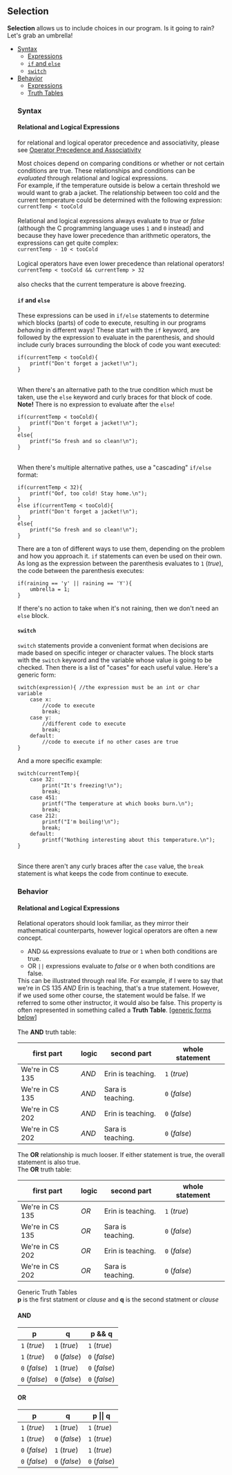 <h2>Selection</h2>
<p><strong>Selection</strong> allows us to include choices in our program. Is it going to rain? Let's grab an umbrella!</p>
<ul>
    <li><a href="#syntax">Syntax</a>
    <ul>
        <li><a href="#expressions">Expressions</a></li>
        <li><a href="#if_else"><code>if</code> and <code>else</code></a></li>
        <li><a href="#switch"><code>switch</code></a></li>
    </ul></li>
    <li><a href="#behavior">Behavior</a>
    <ul>
        <li><a href="#expression_behavior">Expressions</a></li>
        <li><a href="#truth">Truth Tables</a></li>
</ul>
<h3><a name="syntax">Syntax</a></h3>
<h4><a name="expressions">Relational and Logical Expressions</a></h4>
<p>for relational and logical operator precedence and associativity, please see <a href="https://erinkeith.github.io/135/quick_guides/operators">Operator Precedence and Associativity</a></p>
<p>Most choices depend on comparing conditions or whether or not certain conditions are true. These relationships and conditions can be <em>evaluated</em> through relational and logical expressions.<br>
For example, if the temperature outside is below a certain threshold we would want to grab a jacket. The relationship between too cold and the current temperature could be determined with the following expression:<br>
<code>currentTemp < tooCold</code><br><br>
Relational and logical expressions always evaluate to <em>true</em> or <em>false</em> (although the C programming language uses <code>1</code> and <code>0</code> instead) and because they have lower precedence than arithmetic operators, the expressions can get quite complex:<br>
<code>currentTemp - 10 < tooCold</code><br><br>
Logical operators have even lower precedence than relational operators!<br>
<code>currentTemp < tooCold && currentTemp > 32</code><br><br>
also checks that the current temperature is above freezing.
</p>
<h4><a name="if_else"><code>if</code> and <code>else</code></a></h4>
<p>These expressions can be used in <code>if/else</code> statements to determine which blocks (parts) of code to execute, resulting in our programs <em>behaving</em> in different ways! These start with the <code>if</code> keyword, are followed by the expression to evaluate in the parenthesis, and should include curly braces surrounding the block of code you want executed:<br>
<pre><code>if(currentTemp < tooCold){
    printf("Don't forget a jacket!\n");
}</code></pre>

<br>When there's an alternative path to the true condition which must be taken, use the <code>else</code> keyword and curly braces for that block of code. <strong>Note!</strong> There is no expression to evaluate after the <code>else</code>!<br>
<pre><code>if(currentTemp < tooCold){
    printf("Don't forget a jacket!\n");
}
else{
    printf("So fresh and so clean!\n");
}</code></pre>

<br>When there's multiple alternative pathes, use a "cascading" <code>if/else</code> format:<br>
<pre><code>if(currentTemp < 32){
    printf("Oof, too cold! Stay home.\n");
}
else if(currentTemp < tooCold){
    printf("Don't forget a jacket!\n");
}
else{
    printf("So fresh and so clean!\n");
}</code></pre>
</p>
<p>There are a ton of different ways to use them, depending on the problem and how you approach it. <code>if</code> statements can even be used on their own. As long as the expression between the parenthesis evaluates to <code>1</code> (<em>true</em>), the code between the parenthesis executes:
<pre><code>if(raining == 'y' || raining == 'Y'){
    umbrella = 1;
}</code></pre>
If there's no action to take when it's not raining, then we don't need an <code>else</code> block.<br>
</p>
<h4><a name="switch"><code>switch</code></a></h4>
<p><code>switch</code> statements provide a convenient format when decisions are made based on specific integer or character values. The block starts with the <code>switch</code> keyword and the variable whose value is going to be checked. Then there is a list of "cases" for each useful value. Here's a generic form:<br>
<pre><code>switch(expression){ //the expression must be an int or char variable
    case x:
        //code to execute
        break;
    case y:
        //different code to execute
        break;
    default:
        //code to execute if no other cases are true
}</code></pre>

And a more specific example:<br>
<pre><code>switch(currentTemp){
    case 32:
        print("It's freezing!\n");
        break;
    case 451:
        printf("The temperature at which books burn.\n");
        break;
    case 212:
        printf("I'm boiling!\n");
        break;
    default:
        printf("Nothing interesting about this temperature.\n");
}</code></pre>

<br>Since there aren't any curly braces after the <code>case</code> value, the <code>break</code> statement is what keeps the code from continue to execute.<br>
</p>
<h3><a name="behavior">Behavior</a></h3>
<h4><a name="expression_behavior">Relational and Logical Expressions</a></h4>
<p>Relational operators should look familiar, as they mirror their mathematical counterparts, however logical operators are often a new concept.
<ul>
    <li>AND <code>&&</code> expressions evaluate to <em>true</em> or <code>1</code> when both conditions are true.</li>
    <li>OR <code>||</code> expressions evaluate to <em>false</em> or <code>0</code> when both conditions are false.</li>
</ul>
This can be illustrated through real life. For example, if I were to say that we're in CS 135 <em>AND</em> Erin is teaching, that's a true statement. However, if we used some other course, the statement would be false. If we referred to some other instructor, it would also be false. This property is often represented in something called a <strong>Truth Table</strong>. [<a href="#truth">generic forms below</a>]<br><br>
The <strong>AND</strong> truth table:
<table>
<thead>
<tr>
<th>first part</th>
<th>logic</th>
<th>second part</th>
<th>whole statement</th>
</tr>
</thead>
<tbody>
<tr><td>We're in CS 135</td><td><em>AND</em></td><td>Erin is teaching.</td><td><code>1</code> (<em>true</em>)</td></tr>
<tr><td>We're in CS 135</td><td><em>AND</em></td><td>Sara is teaching.</td><td><code>0</code> (<em>false</em>)</td></tr>
<tr><td>We're in CS 202</td><td><em>AND</em></td><td>Erin is teaching.</td><td><code>0</code> (<em>false</em>)</td></tr>
<tr><td>We're in CS 202</td><td><em>AND</em></td><td>Sara is teaching.</td><td><code>0</code> (<em>false</em>)</td></tr>
</tbody>
</table>
The <strong>OR</strong> relationship is much looser. If either statement is true, the overall statement is also true.<br>
The <strong>OR</strong> truth table:
<table>
<thead>
<tr>
<th>first part</th>
<th>logic</th>
<th>second part</th>
<th>whole statement</th>
</tr>
</thead>
<tbody>
<tr><td>We're in CS 135</td><td><em>OR</em></td><td>Erin is teaching.</td><td><code>1</code> (<em>true</em>)</td></tr>
<tr><td>We're in CS 135</td><td><em>OR</em></td><td>Sara is teaching.</td><td><code>0</code> (<em>false</em>)</td></tr>
<tr><td>We're in CS 202</td><td><em>OR</em></td><td>Erin is teaching.</td><td><code>0</code> (<em>false</em>)</td></tr>
<tr><td>We're in CS 202</td><td><em>OR</em></td><td>Sara is teaching.</td><td><code>0</code> (<em>false</em>)</td></tr>
</tbody>
</table>
</p>

<a name="truth">Generic Truth Tables</a><br>
<strong>p</strong> is the first statment or <em>clause</em> and <strong>q</strong> is the second statment or <em>clause</em><br>
<h4>AND</h4>
<table>
<thead>
<tr>
<th>p</th>
<th>q</th>
<th>p && q</th>
</tr>
</thead>
<tbody>
<tr><td><code>1</code> (<em>true</em>)</td><td><code>1</code> (<em>true</em>)</td><td><code>1</code> (<em>true</em>)</td></tr>
<tr><td><code>1</code> (<em>true</em>)</td><td><code>0</code> (<em>false</em>)</td><td><code>0</code> (<em>false</em>)</td></tr>
<tr><td><code>0</code> (<em>false</em>)</td><td><code>1</code> (<em>true</em>)</td><td><code>0</code> (<em>false</em>)</td></tr>
<tr><td><code>0</code> (<em>false</em>)</td><td><code>0</code> (<em>false</em>)</td><td><code>0</code> (<em>false</em>)</td></tr>
</tbody>
</table>
<h4>OR</h4>
<table>
<thead>
<tr>
<th>p</th>
<th>q</th>
<th>p || q</th>
</tr>
</thead>
<tbody>
<tr><td><code>1</code> (<em>true</em>)</td><td><code>1</code> (<em>true</em>)</td><td><code>1</code> (<em>true</em>)</td></tr>
<tr><td><code>1</code> (<em>true</em>)</td><td><code>0</code> (<em>false</em>)</td><td><code>1</code> (<em>true</em>)</td></tr>
<tr><td><code>0</code> (<em>false</em>)</td><td><code>1</code> (<em>true</em>)</td><td><code>1</code> (<em>true</em>)</td></tr>
<tr><td><code>0</code> (<em>false</em>)</td><td><code>0</code> (<em>false</em>)</td><td><code>0</code> (<em>false</em>)</td></tr>
</tbody>
</table>
